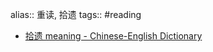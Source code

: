 alias:: 重读, 拾遗
tags:: #reading
- [拾遗 meaning - Chinese-English Dictionary](https://www.omgchinese.com/dictionary/chinese/%E6%8B%BE%E9%81%97)